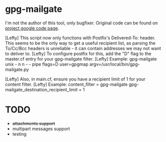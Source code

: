 # gpg-mailgate

I'm not the author of this tool, only bugfixer. Original code can be found on [project google code page](http://code.google.com/p/gpg-mailgate/).

[Lefty] This script now only functions with Postfix's Delivered-To: header.  This seems to be the only way to get a useful recipient list, as parsing the To/Cc/Bcc headers is unreliable - it can contain addresses we may not want to deliver to.
[Lefty] To configure postfix for this, add the "D" flag to the master.cf entry for your gpg-mailgate filter.
[Lefty] Example:
gpg-mailgate   unix -   n       n       -       -       pipe
  flags=D user=gpgmap argv=/usr/local/bin/gpg-mailgate.py

[Lefty] Also, in main.cf, ensure you have a recipient limit of 1 for your content filter.
[Lefty] Example:
content_filter = gpg-mailgate
gpg-mailgate_destination_recipient_limit = 1

# TODO
- ~~attachments support~~
- multipart messages support
- testing
